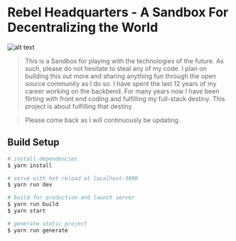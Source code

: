 [twitter_banner]: https://drive.google.com/uc?export=download&id=19fLfd86Spxlt-kEM27vgTeG5Hu6plmI3 "Hash Rebel Banner"

# Rebel Headquarters - A Sandbox For Decentralizing the World
![alt text][twitter_banner]
> This is a Sandbox for playing with the technologies of the future. As such,
> please do not hesitate to steal any of my code. I plan on building this out
> more and sharing anything fun through the open source community as I do so.
> I have spent the last 12 years of my career working on the backbend. For many
> years now I have been flirting with front end coding and fulfilling my 
> full-stack destiny. This project is about fulfilling that destiny. 

> Please come back as I will continuously be updating.

## Build Setup

``` bash
# install dependencies
$ yarn install

# serve with hot reload at localhost:3000
$ yarn run dev

# build for production and launch server
$ yarn run build
$ yarn start

# generate static project
$ yarn run generate
```

